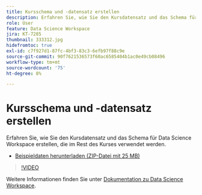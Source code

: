 ```yaml
---
title: Kursschema und -datensatz erstellen
description: Erfahren Sie, wie Sie den Kursdatensatz und das Schema für Data Science Workspace erstellen, die im Rest des Kurses verwendet werden.
role: User
feature: Data Science Workspace
jira: KT-7285
thumbnail: 333312.jpg
hidefromtoc: true
exl-id: c7f927d1-87fc-4bf3-83c3-6efb97f88c9e
source-git-commit: 90f7621536573f60ac6585404b1ac0e49cb08496
workflow-type: tm+mt
source-wordcount: '75'
ht-degree: 8%

---
```


# Kursschema und -datensatz erstellen

Erfahren Sie, wie Sie den Kursdatensatz und das Schema für Data Science Workspace erstellen, die im Rest des Kurses verwendet werden.

* [Beispieldaten herunterladen (ZIP-Datei mit 25 MB)](../assets/DSW-course-sample-assets.zip)

>[!VIDEO](https://video.tv.adobe.com/v/333312?quality=12&learn=on)

Weitere Informationen finden Sie unter [Dokumentation zu Data Science Workspace](https://experienceleague.adobe.com/docs/experience-platform/data-science-workspace/home.html?lang=de).